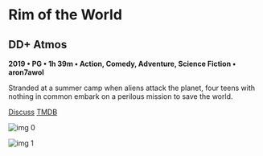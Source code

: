 # Rim of the World

## DD+ Atmos

**2019 • PG • 1h 39m • Action, Comedy, Adventure, Science Fiction • aron7awol**

Stranded at a summer camp when aliens attack the planet, four teens with nothing in common embark on a perilous mission to save the world.

[Discuss](https://www.avsforum.com/threads/bass-eq-for-filtered-movies.2995212/post-58109020)  [TMDB](531306)

![img 0](https://i.imgur.com/XScnsSv.jpg)

![img 1](https://i.imgur.com/tRcmspr.png)


